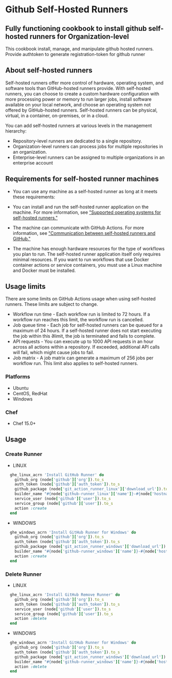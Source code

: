 # Github Self-Hosted Runners

## Fully functioning cookbook to install github self-hosted runners for Organization-level 

This cookbook install, manage, and manipulate github hosted runners. Provide authtoken to generate registration-token for github runner

## About self-hosted runners

Self-hosted runners offer more control of hardware, operating system, and software tools than GitHub-hosted runners provide. With self-hosted runners, you can choose to create a custom hardware configuration with more processing power or memory to run larger jobs, install software available on your local network, and choose an operating system not offered by GitHub-hosted runners. Self-hosted runners can be physical, virtual, in a container, on-premises, or in a cloud.

You can add self-hosted runners at various levels in the management hierarchy:

* Repository-level runners are dedicated to a single repository.
* Organization-level runners can process jobs for multiple repositories in an organization.
* Enterprise-level runners can be assigned to multiple organizations in an enterprise account


## Requirements for self-hosted runner machines

* You can use any machine as a self-hosted runner as long at it meets these requirements:

* You can install and run the self-hosted runner application on the machine. For more information, see ["Supported operating systems for self-hosted runners."](https://docs.github.com/en/free-pro-team@latest/actions/hosting-your-own-runners/about-self-hosted-runners#supported-operating-systems-for-self-hosted-runners)


* The machine can communicate with GitHub Actions. For more information, see ["Communication between self-hosted runners and GitHub."](https://docs.github.com/en/free-pro-team@latest/actions/hosting-your-own-runners/about-self-hosted-runners#communication-between-self-hosted-runners-and-github)

* The machine has enough hardware resources for the type of workflows you plan to run. The self-hosted runner application itself only requires minimal resources.
If you want to run workflows that use Docker container actions or service containers, you must use a Linux machine and Docker must be installed.


## Usage limits

There are some limits on GitHub Actions usage when using self-hosted runners. These limits are subject to change.

* Workflow run time - Each workflow run is limited to 72 hours. If a workflow run reaches this limit, the workflow run is cancelled.
* Job queue time - Each job for self-hosted runners can be queued for a maximum of 24 hours. If a self-hosted runner does not start executing the job within this ∂limit, the job is terminated and fails to complete.
* API requests - You can execute up to 1000 API requests in an hour across all actions within a repository. If exceeded, additional API calls will fail, which might cause jobs to fail.
* Job matrix - A job matrix can generate a maximum of 256 jobs per workflow run. This limit also applies to self-hosted runners.


### Platforms

- Ubuntu
- CentOS, RedHat
- Windows

### Chef

- Chef 15.0+

## Usage 
 ### Create Runner 

 * LINUX 

```ruby
  ghe_linux_acrn 'Install GitHub Runner' do
    github_org (node['github']['org']).to_s
    auth_token (node['github']['auth_token']).to_s
    github_package (node['git_action_runner_linux']['download_url']).to_s
    builder_name "#{node['github-runner_linux']['name']}-#{node['hostname']}"
    service_user (node['github']['user']).to_s
    service_group (node['github']['user']).to_s
    action :create
  end
  ```

  * WINDOWS

```ruby
  ghe_windows_acrn 'Install GitHub Runner for Windows' do
    github_org (node['github']['org']).to_s
    auth_token (node['github']['auth_token']).to_s
    github_package (node['git_action_runner_windows']['download_url']).to_s
    builder_name "#{node['github-runner_windows']['name']}-#{node['hostname']}"
    action :create
  end
  ```

 ### Delete Runner 

 * LINUX 

```ruby
  ghe_linux_acrn 'Install GitHub Remove Runner' do
    github_org (node['github']['org']).to_s
    auth_token (node['github']['auth_token']).to_s
    service_user (node['github']['user']).to_s
    service_group (node['github']['user']).to_s
    action :delete
  end
  ```

  * WINDOWS

```ruby
  ghe_windows_acrn 'Install GitHub Runner for Windows' do
    github_org (node['github']['org']).to_s
    auth_token (node['github']['auth_token']).to_s
    github_package (node['git_action_runner_windows']['download_url']).to_s
    builder_name "#{node['github-runner_windows']['name']}-#{node['hostname']}"
    action :delete
  end
  ```



